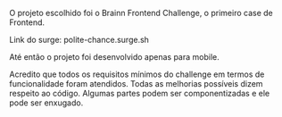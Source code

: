 O projeto escolhido foi o Brainn Frontend Challenge, o primeiro case de Frontend.

Link do surge: polite-chance.surge.sh

Até então o projeto foi desenvolvido apenas para mobile.

Acredito que todos os requisitos mínimos do challenge em termos de funcionalidade foram atendidos. Todas as melhorias possíveis dizem respeito ao código. Algumas partes podem ser componentizadas e ele pode ser enxugado.